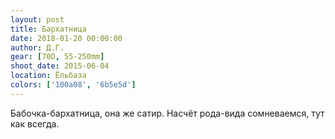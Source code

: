 ```yaml
---
layout: post
title: Бархатница
date: 2018-01-20 00:00:00
author: Д.Г.
gear: [70D, 55-250mm]
shoot_date: 2015-06-04
location: Ёльбаза
colors: ['100a08', '6b5e5d']
---
```

Бабочка-бархатница, она же сатир. Насчёт рода-вида сомневаемся, тут как всегда.

